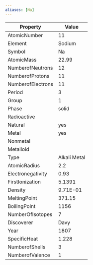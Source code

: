 ```yaml
---
aliases: [Na]
---
```


| Property          | Value        |
| ----------------- | ------------ |
| AtomicNumber      | 11           |
| Element           | Sodium       |
| Symbol            | Na           |
| AtomicMass        | 22.99        |
| NumberofNeutrons  | 12           |
| NumberofProtons   | 11           |
| NumberofElectrons | 11           |
| Period            | 3            |
| Group             | 1            |
| Phase             | solid        |
| Radioactive       |              |
| Natural           | yes          |
| Metal             | yes          |
| Nonmetal          |              |
| Metalloid         |              |
| Type              | Alkali Metal |
| AtomicRadius      | 2.2          |
| Electronegativity | 0.93         |
| FirstIonization   | 5.1391       |
| Density           | 9.71E-01     |
| MeltingPoint      | 371.15       |
| BoilingPoint      | 1156         |
| NumberOfIsotopes  | 7            |
| Discoverer        | Davy         |
| Year              | 1807         |
| SpecificHeat      | 1.228        |
| NumberofShells    | 3            |
| NumberofValence   | 1            |
